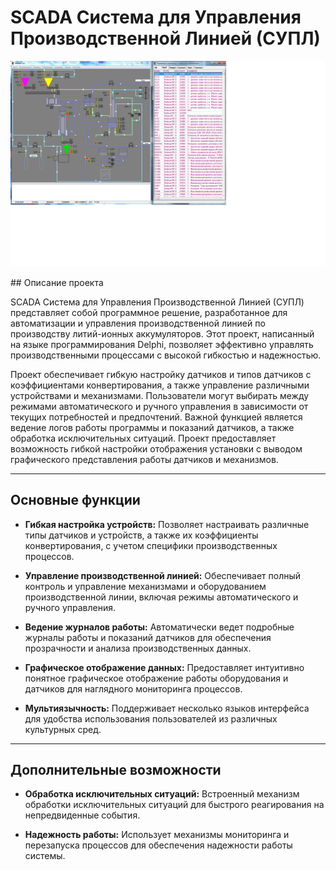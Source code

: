 # SCADA Система для Управления Производственной Линией (СУПЛ)
<p align="center">
 <img width="800px" src="Img.png" alt="qr"/>
</p>
## Описание проекта

SCADA Система для Управления Производственной Линией (СУПЛ) представляет собой программное решение, разработанное для автоматизации и управления производственной линией по производству литий-ионных аккумуляторов. Этот проект, написанный на языке программирования Delphi, позволяет эффективно управлять производственными процессами с высокой гибкостью и надежностью.

Проект обеспечивает гибкую настройку датчиков и типов датчиков с коэффициентами конвертирования, а также управление различными устройствами и механизмами. Пользователи могут выбирать между режимами автоматического и ручного управления в зависимости от текущих потребностей и предпочтений. Важной функцией является ведение логов работы программы и показаний датчиков, а также обработка исключительных ситуаций. Проект предоставляет возможность гибкой настройки отображения установки с выводом графического представления работы датчиков и механизмов. 

---

## Основные функции

- **Гибкая настройка устройств:** Позволяет настраивать различные типы датчиков и устройств, а также их коэффициенты конвертирования, с учетом специфики производственных процессов.

- **Управление производственной линией:** Обеспечивает полный контроль и управление механизмами и оборудованием производственной линии, включая режимы автоматического и ручного управления.

- **Ведение журналов работы:** Автоматически ведет подробные журналы работы и показаний датчиков для обеспечения прозрачности и анализа производственных данных.

- **Графическое отображение данных:** Предоставляет интуитивно понятное графическое отображение работы оборудования и датчиков для наглядного мониторинга процессов.

- **Мультиязычность:** Поддерживает несколько языков интерфейса для удобства использования пользователей из различных культурных сред.

---

## Дополнительные возможности

- **Обработка исключительных ситуаций:** Встроенный механизм обработки исключительных ситуаций для быстрого реагирования на непредвиденные события.

- **Надежность работы:** Использует механизмы мониторинга и перезапуска процессов для обеспечения надежности работы системы.

